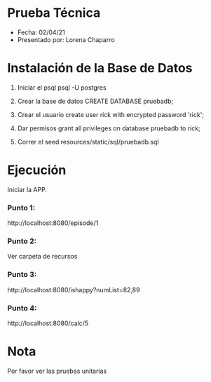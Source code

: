 # Prueba Técnica
- Fecha: 02/04/21
- Presentado por: Lorena Chaparro

# Instalación de la Base de Datos

1. Iniciar el psql
psql -U postgres

2. Crear la base de datos
CREATE DATABASE pruebadb;

3. Crear el usuario
create user rick with encrypted password 'rick';

4. Dar permisos
grant all privileges on database pruebadb to rick;

5. Correr el seed
resources/static/sql/pruebadb.sql

# Ejecución

Iniciar la APP.

### Punto 1:
http://localhost:8080/episode/1

### Punto 2:
Ver carpeta de recursos 

### Punto 3:
http://localhost:8080/ishappy?numList=82,89
 
### Punto 4:
http://localhost:8080/calc/5

# Nota
Por favor ver las pruebas unitarias

